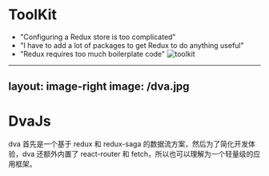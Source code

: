 # ToolKit

- "Configuring a Redux store is too complicated"
- "I have to add a lot of packages to get Redux to do anything useful"
- "Redux requires too much boilerplate code"
![toolkit](/toolkit.png)

---
layout: image-right
image: /dva.jpg
---
# DvaJs
dva 首先是一个基于 redux 和 redux-saga 的数据流方案，然后为了简化开发体验，dva 还额外内置了 react-router 和 fetch，所以也可以理解为一个轻量级的应用框架。

